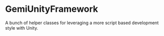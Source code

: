 # GemiUnityFramework
A bunch of helper classes for leveraging a more script based development style with Unity.
